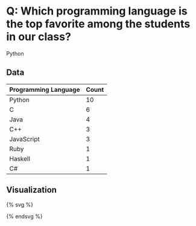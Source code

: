 # Q: Which programming language is the top favorite among the students in our class?

Python

## Data

| Programming Language	|	Count	|
|------------------------------------|---------------|
| Python | 10 |
| C | 6 |
| Java | 4|
| C++ | 3|
| JavaScript | 3 |
| Ruby | 1 |
| Haskell | 1 |
| C# |1 |

## Visualization

{% svg %}

<rect x="0" width="20" height="200" style="fill:rgb(0,0,255);stroke-width:3;stroke:rgb(0,0,0)" />
<rect x="30" width="20" height="120" style="fill:rgb(0,0,255);stroke-width:3;stroke:rgb(0,0,0)" />
<rect x="60" width="20" height="80" style="fill:rgb(0,0,255);stroke-width:3;stroke:rgb(0,0,0)" />
<rect x="90" width="20" height="60" style="fill:rgb(0,0,255);stroke-width:3;stroke:rgb(0,0,0)" />
<rect x="120" width="20" height="60" style="fill:rgb(0,0,255);stroke-width:3;stroke:rgb(0,0,0)" />
<rect x="150" width="20" height="20" style="fill:rgb(0,0,255);stroke-width:3;stroke:rgb(0,0,0)" />
<rect x="180" width="20" height="20" style="fill:rgb(0,0,255);stroke-width:3;stroke:rgb(0,0,0)" />
<rect x="210" width="20" height="20" style="fill:rgb(0,0,255);stroke-width:3;stroke:rgb(0,0,0)" />

{% endsvg %}
